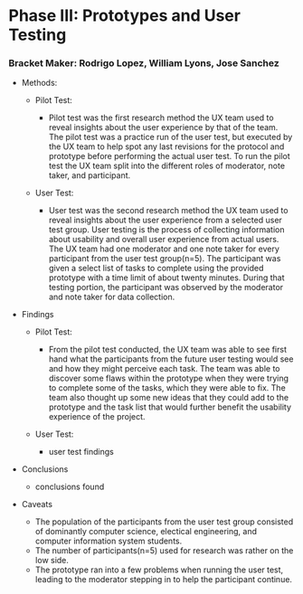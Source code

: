 # Phase III: Prototypes and User Testing

### Bracket Maker: Rodrigo Lopez, William Lyons, Jose Sanchez

+ Methods:
  + Pilot Test:
    + Pilot test was the first research method the UX team used to reveal insights about the user experience by that of the team. The pilot test was a practice run of the user test, but executed by the UX team to help spot any last revisions for the protocol and prototype before performing the actual user test. To run the pilot test the UX team split into the different roles of moderator, note taker, and participant.
    
  + User Test:
    + User test was the second research method the UX team used to reveal insights about the user experience from a selected user test group. User testing is the process of collecting information about usability and overall user experience from actual users. The UX team had one moderator and one note taker for every participant from the user test group(n=5). The participant was given a select list of tasks to complete using the provided prototype with a time limit of about twenty minutes. During that testing portion, the participant was observed by the moderator and note taker for data collection.
    
+ Findings
  + Pilot Test:
    + From the pilot test conducted, the UX team was able to see first hand what the participants from the future user testing would see and how they might perceive each task. The team was able to discover some flaws within the prototype when they were trying to complete some of the tasks, which they were able to fix. The team also thought up some new ideas that they could add to the prototype and the task list that would further benefit the usability experience of the project.
    
  + User Test:
    + user test findings
  
    
+ Conclusions
  + conclusions found
  
  
+ Caveats
  + The population of the participants from the user test group consisted of dominantly computer science, electical engineering, and computer information system students.
  + The number of participants(n=5) used for research was rather on the low side.
  + The prototype ran into a few problems when running the user test, leading to the moderator stepping in to help the participant continue.

  
